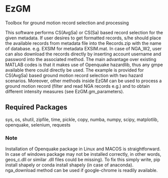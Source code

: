 # EzGM
Toolbox for ground motion record selection and processing

This software performs CS(AvgSa) or CS(Sa) based record selection
for the given metadata. If user desires to get formatted records,
s/he should place the available records from metadata file into the Records.zip with the name of database.
e.g. EXSIM for metadata EXSIM.mat. In case of NGA_W2, user can also download the records directly by inserting account username and password into the associated method.
The main advantage over existing MATLAB codes is that it makes use of Openquake hazardlib, thus any gmpe available there could directly be used.
The example is provided for CS(AvgSa) based ground motion record selection with two hazard scenarios.
Moreover, other methods inside EzGM can be used to process a ground motion record (filter and read NGA records e.g.) and to obtain different intensity measures (see EzGM.gm_parameters). 

## Required Packages
sys,
os,
shutil,
zipfile,
time,
pickle,
copy,
numba,
numpy,
scipy,
matplotlib,
openquake,
selenium,
requests

### Note
Installation of Openquake package in Linux and MACOS is straightforward. In case of windows package may not be installed correctly, in other words, geos_c.dll or similar .dll files could be missing). To fix this simply write, pip install shapely or conda install shapely (in case of anaconda). nga_download method can be used if google-chrome is readily available.
